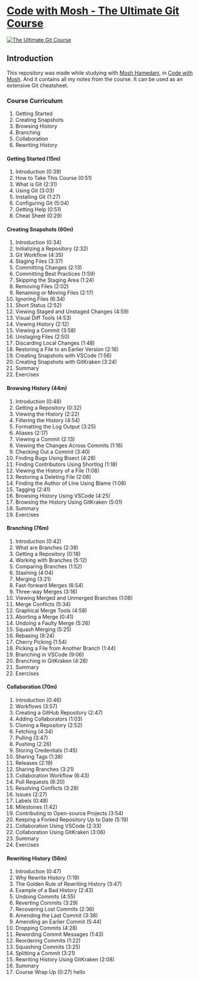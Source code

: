 # [Code with Mosh - The Ultimate Git Course](https://codewithmosh.com/p/the-ultimate-git-course)

[![The Ultimate Git Course](https://process.fs.teachablecdn.com/ADNupMnWyR7kCWRvm76Laz/resize=width:705/https://www.filepicker.io/api/file/tsmP4fdkSmKaiez6t2jl "The Ultimate Git Course")](https://codewithmosh.com/p/the-ultimate-git-course "The Ultimate Git Course")

## Introduction

This repository was made while studying with [Mosh Hamedani](https://programmingwithmosh.com/ "Programming with Mosh"), in [Code with Mosh](https://codewithmosh.com/ "Code with Mosh"). And it contains all my notes from the course. It can be used as an extensive Git cheatsheet.

### Course Curriculum

1. Getting Started
2. Creating Snapshots
3. Browsing History
4. Branching
5. Collaboration
6. Rewriting History

#### Getting Started (15m)

1. Introduction (0:39)
2. How to Take This Course (0:51)
3. What is Git (2:31)
4. Using Git (3:03)
5. Installing Git (1:27)
6. Configuring Git (5:04)
7. Getting Help (0:51)
8. Cheat Sheet (0:29)

#### Creating Snapshots (60m)

1. Introduction (0:34)
2. Initializing a Repository (2:32)
3. Git Workflow (4:35)
4. Staging Files (3:37)
5. Committing Changes (2:13)
6. Committing Best Practices (1:59)
7. Skipping the Staging Area (1:24)
8. Removing Files (2:02)
9. Renaming or Moving Files (2:17)
10. Ignoring Files (6:34)
11. Short Status (2:52)
12. Viewing Staged and Unstaged Changes (4:59)
13. Visual Diff Tools (4:53)
14. Viewing History (2:12)
15. Viewing a Commit (3:58)
16. Unstaging Files (2:50)
17. Discarding Local Changes (1:48)
18. Restoring a File to an Earlier Version (2:16)
19. Creating Snapshots with VSCode (1:56)
20. Creating Snapshots with GitKraken (3:24)
21. Summary
22. Exercises

#### Browsing History (44m)

1. Introduction (0:48)
2. Getting a Repository (0:32)
3. Viewing the History (2:22)
4. Filtering the History (4:54)
5. Formatting the Log Output (3:25)
6. Aliases (2:17)
7. Viewing a Commit (2:13)
8. Viewing the Changes Across Commits (1:16)
9. Checking Out a Commit (3:40)
10. Finding Bugs Using Bisect (4:28)
11. Finding Contributors Using Shortlog (1:18)
12. Viewing the History of a File (1:08)
13. Restoring a Deleting File (2:08)
14. Finding the Author of Line Using Blame (1:08)
15. Tagging (2:41)
16. Browsing History Using VSCode (4:25)
17. Browsing the History Using GitKraken (5:01)
18. Summary
19. Exercises

#### Branching (76m)

1. Introduction (0:42)
2. What are Branches (2:38)
3. Getting a Repository (0:18)
4. Working with Branches (5:12)
5. Comparing Branches (1:52)
6. Stashing (4:04)
7. Merging (3:21)
8. Fast-forward Merges (6:54)
9. Three-way Merges (3:16)
10. Viewing Merged and Unmerged Branches (1:08)
11. Merge Conflicts (5:34)
12. Graphical Merge Tools (4:58)
13. Aborting a Merge (0:41)
14. Undoing a Faulty Merge (5:26)
15. Squash Merging (5:25)
16. Rebasing (8:24)
17. Cherry Picking (1:54)
18. Picking a File from Another Branch (1:44)
19. Branching in VSCode (9:06)
20. Branching in GitKraken (4:28)
21. Summary
22. Exercises

#### Collaboration (70m)

1. Introduction (0:46)
2. Workflows (3:57)
3. Creating a GitHub Repository (2:47)
4. Adding Collaborators (1:03)
5. Cloning a Repository (2:52)
6. Fetching (4:34)
7. Pulling (3:47)
8. Pushing (2:26)
9. Storing Credentials (1:45)
10. Sharing Tags (1:38)
11. Releases (2:19)
12. Sharing Branches (3:21)
13. Collaboration Workflow (6:43)
14. Pull Requests (8:20)
15. Resolving Conflicts (3:28)
16. Issues (2:27)
17. Labels (0:48)
18. Milestones (1:42)
19. Contributing to Open-source Projects (3:54)
20. Keeping a Forked Repository Up to Date (5:19)
21. Collaboration Using VSCode (2:33)
22. Collaboration Using GitKraken (3:06)
23. Summary
24. Exercises

#### Rewriting History (56m)

1. Introduction (0:47)
2. Why Rewrite History (1:19)
3. The Golden Rule of Rewriting History (3:47)
4. Example of a Bad History (2:43)
5. Undoing Commits (4:55)
6. Reverting Commits (3:29)
7. Recovering Lost Commits (2:36)
8. Amending the Last Commit (3:38)
9. Amending an Earlier Commit (5:44)
10. Dropping Commits (4:28)
11. Rewording Commit Messages (1:43)
12. Reordering Commits (1:22)
13. Squashing Commits (3:25)
14. Splitting a Commit (3:21)
15. Rewriting History Using GitKraken (2:08)
16. Summary
17. Course Wrap Up (0:27)
hello
